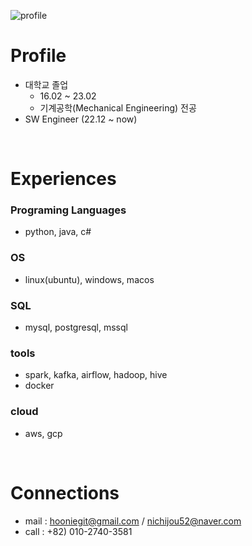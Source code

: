 ![profile](https://github.com/hooniegit/hooniegit/assets/130134750/01149229-2d5a-4f4f-84d3-80ef6447368e)

# Profile
- 대학교 졸업
  - 16.02 ~ 23.02
  - 기계공학(Mechanical Engineering) 전공
- SW Engineer (22.12 ~ now)
<br>

# Experiences
### Programing Languages
- python, java, c#

### OS
- linux(ubuntu), windows, macos

### SQL
- mysql, postgresql, mssql

### tools
- spark, kafka, airflow, hadoop, hive
- docker

### cloud
- aws, gcp
<br>

# Connections
- mail : hooniegit@gmail.com / nichijou52@naver.com
- call : +82) 010-2740-3581
